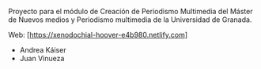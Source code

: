 Proyecto para el módulo de Creación de Periodismo Multimedia del Máster de Nuevos medios y Periodismo multimedia de la Universidad de Granada.

Web: [https://xenodochial-hoover-e4b980.netlify.com]

- Andrea Káiser
- Juan Vinueza